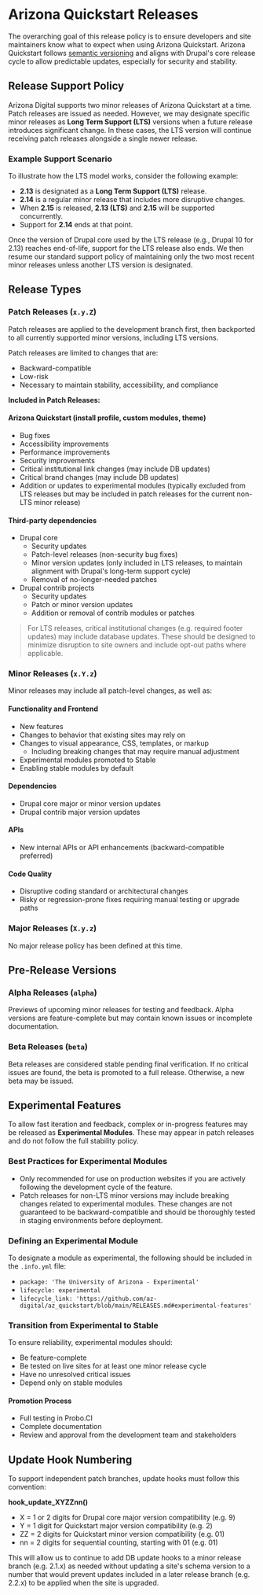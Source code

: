 # Arizona Quickstart Releases

The overarching goal of this release policy is to ensure developers and site maintainers know what to expect when using Arizona Quickstart. Arizona Quickstart follows [semantic versioning](https://semver.org/) and aligns with Drupal's core release cycle to allow predictable updates, especially for security and stability.

## Release Support Policy

Arizona Digital supports two minor releases of Arizona Quickstart at a time. Patch releases are issued as needed. However, we may designate specific minor releases as **Long Term Support (LTS)** versions when a future release introduces significant change. In these cases, the LTS version will continue receiving patch releases alongside a single newer release.

### Example Support Scenario

To illustrate how the LTS model works, consider the following example:

- **2.13** is designated as a **Long Term Support (LTS)** release.
- **2.14** is a regular minor release that includes more disruptive changes.
- When **2.15** is released, **2.13 (LTS)** and **2.15** will be supported concurrently.
- Support for **2.14** ends at that point.

Once the version of Drupal core used by the LTS release (e.g., Drupal 10 for 2.13) reaches end-of-life, support for the LTS release also ends. We then resume our standard support policy of maintaining only the two most recent minor releases unless another LTS version is designated.

## Release Types

### Patch Releases (`x.y.Z`)

Patch releases are applied to the development branch first, then backported to all currently supported minor versions, including LTS versions.

Patch releases are limited to changes that are:

- Backward-compatible
- Low-risk
- Necessary to maintain stability, accessibility, and compliance

**Included in Patch Releases:**

#### Arizona Quickstart (install profile, custom modules, theme)

- Bug fixes
- Accessibility improvements
- Performance improvements
- Security improvements
- Critical institutional link changes (may include DB updates)
- Critical brand changes (may include DB updates)
- Addition or updates to experimental modules (typically excluded from LTS releases but may be included in patch releases for the current non-LTS minor release)

#### Third-party dependencies

- Drupal core  
  - Security updates  
  - Patch-level releases (non-security bug fixes)  
  - Minor version updates (only included in LTS releases, to maintain alignment with Drupal's long-term support cycle)  
  - Removal of no-longer-needed patches  
- Drupal contrib projects  
  - Security updates  
  - Patch or minor version updates  
  - Addition or removal of contrib modules or patches

> For LTS releases, critical institutional changes (e.g. required footer updates) may include database updates. These should be designed to minimize disruption to site owners and include opt-out paths where applicable.

### Minor Releases (`x.Y.z`)

Minor releases may include all patch-level changes, as well as:

#### Functionality and Frontend

- New features
- Changes to behavior that existing sites may rely on
- Changes to visual appearance, CSS, templates, or markup  
  - Including breaking changes that may require manual adjustment
- Experimental modules promoted to Stable
- Enabling stable modules by default

#### Dependencies

- Drupal core major or minor version updates
- Drupal contrib major version updates

#### APIs

- New internal APIs or API enhancements (backward-compatible preferred)

#### Code Quality

- Disruptive coding standard or architectural changes
- Risky or regression-prone fixes requiring manual testing or upgrade paths

### Major Releases (`X.y.z`)

No major release policy has been defined at this time.

## Pre-Release Versions

### Alpha Releases (`alpha`)

Previews of upcoming minor releases for testing and feedback. Alpha versions are feature-complete but may contain known issues or incomplete documentation.

### Beta Releases (`beta`)

Beta releases are considered stable pending final verification. If no critical issues are found, the beta is promoted to a full release. Otherwise, a new beta may be issued.

## Experimental Features

To allow fast iteration and feedback, complex or in-progress features may be released as **Experimental Modules**. These may appear in patch releases and do not follow the full stability policy.

### Best Practices for Experimental Modules

- Only recommended for use on production websites if you are actively following the development cycle of the feature.
- Patch releases for non-LTS minor versions may include breaking changes related to experimental modules. These changes are not guaranteed to be backward-compatible and should be thoroughly tested in staging environments before deployment.

### Defining an Experimental Module

To designate a module as experimental, the following should be included in the `.info.yml` file:

- `package: 'The University of Arizona - Experimental'`
- `lifecycle: experimental`
- `lifecycle_link: 'https://github.com/az-digital/az_quickstart/blob/main/RELEASES.md#experimental-features'`

### Transition from Experimental to Stable

To ensure reliability, experimental modules should:

- Be feature-complete
- Be tested on live sites for at least one minor release cycle
- Have no unresolved critical issues
- Depend only on stable modules

#### Promotion Process

- Full testing in Probo.CI
- Complete documentation
- Review and approval from the development team and stakeholders

## Update Hook Numbering

To support independent patch branches, update hooks must follow this convention:

**hook_update_XYZZnn()**
- X = 1 or 2 digits for Drupal core major version compatibility (e.g. 9)
- Y = 1 digit for Quickstart major version compatibility (e.g. 2)
- ZZ = 2 digits for Quickstart minor version compatibility (e.g. 01)
- nn = 2 digits for sequential counting, starting with 01 (e.g. 01)

This will allow us to continue to add DB update hooks to a minor release branch
(e.g. 2.1.x) as needed without updating a site's schema version to a number
that would prevent updates included in a later release branch (e.g. 2.2.x) to
be applied when the site is upgraded.
